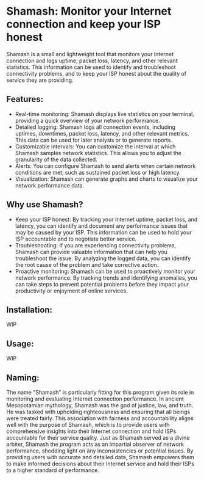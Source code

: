 # Shamash: Monitor your Internet connection and keep your ISP honest

Shamash is a small and lightweight tool that monitors your Internet connection and logs uptime, packet loss, latency, and other relevant statistics. This information can be used to identify and troubleshoot connectivity problems, and to keep your ISP honest about the quality of service they are providing.

## Features:

- Real-time monitoring: Shamash displays live statistics on your terminal, providing a quick overview of your network performance.
- Detailed logging: Shamash logs all connection events, including uptimes, downtimes, packet loss, latency, and other relevant metrics. This data can be used for later analysis or to generate reports.
- Customizable intervals: You can customize the interval at which Shamash samples network statistics. This allows you to adjust the granularity of the data collected.
- Alerts: You can configure Shamash to send alerts when certain network conditions are met, such as sustained packet loss or high latency.
- Visualization: Shamash can generate graphs and charts to visualize your network performance data.

## Why use Shamash?

- Keep your ISP honest: By tracking your Internet uptime, packet loss, and latency, you can identify and document any performance issues that may be caused by your ISP. This information can be used to hold your ISP accountable and to negotiate better service.
- Troubleshooting: If you are experiencing connectivity problems, Shamash can provide valuable information that can help you troubleshoot the issue. By analyzing the logged data, you can identify the root cause of the problem and take corrective action.
- Proactive monitoring: Shamash can be used to proactively monitor your network performance. By tracking trends and identifying anomalies, you can take steps to prevent potential problems before they impact your productivity or enjoyment of online services.

## Installation:

WIP

## Usage:

WIP

## Naming:

The name "Shamash" is particularly fitting for this program given its role in monitoring and evaluating Internet connection performance. In ancient Mesopotamian mythology, Shamash was the god of justice, law, and truth. He was tasked with upholding righteousness and ensuring that all beings were treated fairly. This association with fairness and accountability aligns well with the purpose of Shamash, which is to provide users with comprehensive insights into their Internet connection and hold ISPs accountable for their service quality. Just as Shamash served as a divine arbiter, Shamash the program acts as an impartial observer of network performance, shedding light on any inconsistencies or potential issues. By providing users with accurate and detailed data, Shamash empowers them to make informed decisions about their Internet service and hold their ISPs to a higher standard of performance.
